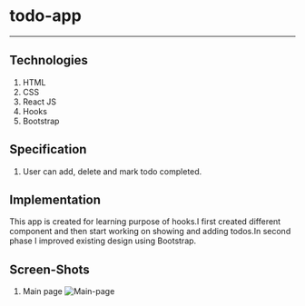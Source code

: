 # todo-app
---
## Technologies 
 1. HTML
 2. CSS
 3. React JS
 4. Hooks
 5. Bootstrap
 
## Specification
  1. User can add, delete and mark todo completed.
  
## Implementation
 This app is created for learning purpose of hooks.I first created different component and then start working on showing and adding todos.In second phase I improved existing design using Bootstrap.
 
## Screen-Shots
1. Main page
 ![Main-page](./book-app/Main.jpg)
